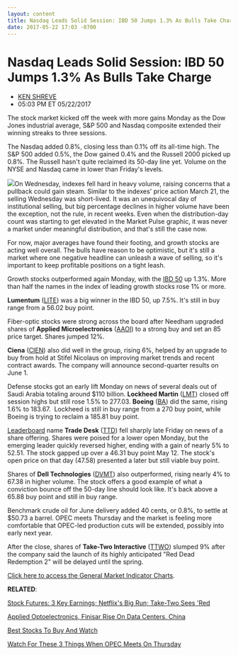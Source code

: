 ```yaml
---
layout: content
title: Nasdaq Leads Solid Session: IBD 50 Jumps 1.3% As Bulls Take Charge
date: 2017-05-22 17:03 -0700
---
```



Nasdaq Leads Solid Session: IBD 50 Jumps 1.3% As Bulls Take Charge
===================================================================




* [KEN SHREVE](https://www.investors.com/author/shrevek/ "Posts by KEN SHREVE")
* 05:03 PM ET 05/22/2017






 The stock market kicked off the week with more gains Monday as the Dow Jones industrial average, S&P 500 and Nasdaq composite extended their winning streaks to three sessions.


The Nasdaq added 0.8%, closing less than 0.1% off its all-time high. The S&P 500 added 0.5%, the Dow gained 0.4% and the Russell 2000 picked up 0.8%. The Russell hasn't quite reclaimed its 50-day line yet. Volume on the NYSE and Nasdaq came in lower than Friday's levels.


![](https://www.investors.com/wp-content/uploads/2017/05/MP052217.png)On Wednesday, indexes fell hard in heavy volume, raising concerns that a pullback could gain steam. Similar to the indexes' price action March 21, the selling Wednesday was short-lived. It was an unequivocal day of institutional selling, but big percentage declines in higher volume have been the exception, not the rule, in recent weeks. Even when the distribution-day count was starting to get elevated in the Market Pulse graphic, it was never a market under meaningful distribution, and that's still the case now.


For now, major averages have found their footing, and growth stocks are acting well overall. The bulls have reason to be optimistic, but it's still a market where one negative headline can unleash a wave of selling, so it's important to keep profitable positions on a tight leash.


Growth stocks outperformed again Monday, with the [IBD 50](https://www.investors.com/stock-lists/ibd-50/ibd-50-performance/) up 1.3%. More than half the names in the index of leading growth stocks rose 1% or more.


**Lumentum** ([LITE](https://research.investors.com/quote.aspx?symbol=LITE)) was a big winner in the IBD 50, up 7.5%. It's still in buy range from a 56.02 buy point.


Fiber-optic stocks were strong across the board after Needham upgraded shares of **Applied Microelectronics** ([AAOI](https://research.investors.com/quote.aspx?symbol=AAOI)) to a strong buy and set an 85 price target. Shares jumped 12%.


**Ciena** ([CIEN](https://research.investors.com/quote.aspx?symbol=CIEN)) also did well in the group, rising 6%, helped by an upgrade to buy from hold at Stifel Nicolaus on improving market trends and recent contract awards. The company will announce second-quarter results on June 1.


Defense stocks got an early lift Monday on news of several deals out of Saudi Arabia totaling around $110 billion. **Lockheed Martin** ([LMT](https://research.investors.com/quote.aspx?symbol=LMT)) closed off session highs but still rose 1.5% to 277.03. **Boeing** ([BA](https://research.investors.com/quote.aspx?symbol=BA)) did the same, rising 1.6% to 183.67.  Lockheed is still in buy range from a 270 buy point, while Boeing is trying to reclaim a 185.81 buy point.


[Leaderboard](https://www.investors.com/leaderboard) name **Trade Desk** ([TTD](https://research.investors.com/quote.aspx?symbol=TTD)) fell sharply late Friday on news of a share offering. Shares were poised for a lower open Monday, but the emerging leader quickly reversed higher, ending with a gain of nearly 5% to 52.51. The stock gapped up over a 46.31 buy point May 12. The stock's open price on that day (47.58) presented a later but still viable buy point.


Shares of **Dell Technologies** ([DVMT](https://research.investors.com/quote.aspx?symbol=DVMT)) also outperformed, rising nearly 4% to 67.38 in higher volume. The stock offers a good example of what a conviction bounce off the 50-day line should look like. It's back above a 65.88 buy point and still in buy range.


Benchmark crude oil for June delivery added 40 cents, or 0.8%, to settle at $50.73 a barrel. OPEC meets Thursday and the market is feeling more comfortable that OPEC-led production cuts will be extended, possibly into early next year.


After the close, shares of **Take-Two Interactive** ([TTWO](https://research.investors.com/quote.aspx?symbol=TTWO)) slumped 9% after the company said the launch of its highly anticipated "Red Dead Redemption 2" will be delayed until the spring.


[Click here to access the General Market Indicator Charts](https://www.investors.com/wp-content/uploads/2017/05/IBD2205152820GMI.pdf).


**RELATED**:


[Stock Futures: 3 Key Earnings; Netflix's Big Run; Take-Two Sees 'Red](https://www.investors.com/market-trend/stock-market-today/stock-futures-3-key-earnings-netflixs-big-run-take-two-sees-red/)


[Applied Optoelectronics, Finisar Rise On Data Centers, China](https://www.investors.com/news/technology/applied-optoelectronics-finisar-rise-on-data-centers-china/)


[Best Stocks To Buy And Watch](https://www.investors.com/stock-lists/stocks-to-watch-top-rated-ipos-big-caps-and-growth-stocks/)


[Watch For These 3 Things When OPEC Meets On Thursday](https://www.investors.com/news/the-big-questions-opec-must-answer-at-its-meeting-thursday/)





